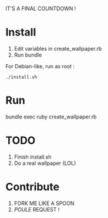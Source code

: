 IT'S A FINAL COUNTDOWN !

# Install

1. Edit variables in create_wallpaper.rb
2. Run bundle

For Debian-like, run as root :

```shell
./install.sh
```
# Run

bundle exec ruby create_wallpaper.rb

# TODO

1. Finish install.sh
2. Do a real wallpaper (LOL)

# Contribute

1. FORK ME LIKE A SPOON
2. *POULE* REQUEST !
